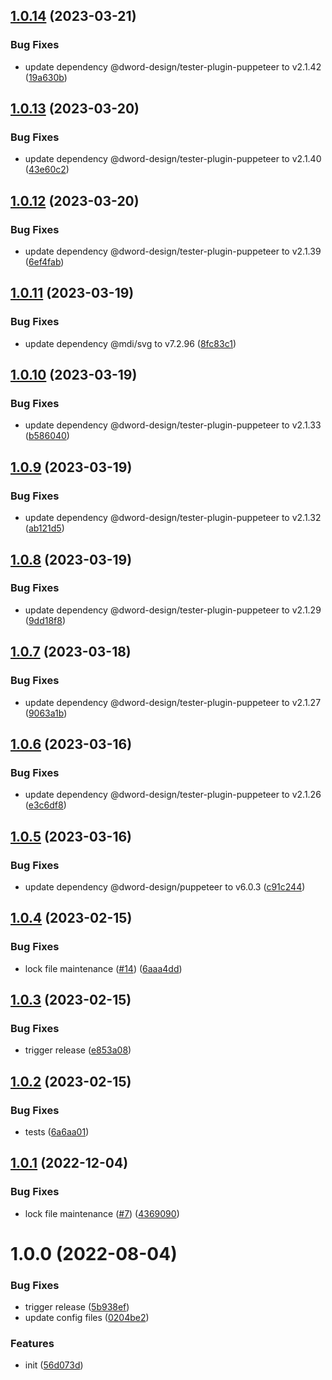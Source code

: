 ## [1.0.14](https://github.com/dword-design/buefy-svg-icon/compare/v1.0.13...v1.0.14) (2023-03-21)


### Bug Fixes

* update dependency @dword-design/tester-plugin-puppeteer to v2.1.42 ([19a630b](https://github.com/dword-design/buefy-svg-icon/commit/19a630bd8f24d3757ed05a6456d39aee3e5b3fcf))

## [1.0.13](https://github.com/dword-design/buefy-svg-icon/compare/v1.0.12...v1.0.13) (2023-03-20)


### Bug Fixes

* update dependency @dword-design/tester-plugin-puppeteer to v2.1.40 ([43e60c2](https://github.com/dword-design/buefy-svg-icon/commit/43e60c2bf2fdc64ab9eace0cc9d1731417d579e6))

## [1.0.12](https://github.com/dword-design/buefy-svg-icon/compare/v1.0.11...v1.0.12) (2023-03-20)


### Bug Fixes

* update dependency @dword-design/tester-plugin-puppeteer to v2.1.39 ([6ef4fab](https://github.com/dword-design/buefy-svg-icon/commit/6ef4faba9ff29b5ea0e92d8e224d926529dbd555))

## [1.0.11](https://github.com/dword-design/buefy-svg-icon/compare/v1.0.10...v1.0.11) (2023-03-19)


### Bug Fixes

* update dependency @mdi/svg to v7.2.96 ([8fc83c1](https://github.com/dword-design/buefy-svg-icon/commit/8fc83c1cf3d2210e4023f947e1d08c563cb10faa))

## [1.0.10](https://github.com/dword-design/buefy-svg-icon/compare/v1.0.9...v1.0.10) (2023-03-19)


### Bug Fixes

* update dependency @dword-design/tester-plugin-puppeteer to v2.1.33 ([b586040](https://github.com/dword-design/buefy-svg-icon/commit/b586040a9c6a728d79cfdbbbbfcec126b449c01c))

## [1.0.9](https://github.com/dword-design/buefy-svg-icon/compare/v1.0.8...v1.0.9) (2023-03-19)


### Bug Fixes

* update dependency @dword-design/tester-plugin-puppeteer to v2.1.32 ([ab121d5](https://github.com/dword-design/buefy-svg-icon/commit/ab121d577b7c640f5fb0153a1ed5100fb6d46baa))

## [1.0.8](https://github.com/dword-design/buefy-svg-icon/compare/v1.0.7...v1.0.8) (2023-03-19)


### Bug Fixes

* update dependency @dword-design/tester-plugin-puppeteer to v2.1.29 ([9dd18f8](https://github.com/dword-design/buefy-svg-icon/commit/9dd18f85be462b8f60c5719640a34f2fb49a87ec))

## [1.0.7](https://github.com/dword-design/buefy-svg-icon/compare/v1.0.6...v1.0.7) (2023-03-18)


### Bug Fixes

* update dependency @dword-design/tester-plugin-puppeteer to v2.1.27 ([9063a1b](https://github.com/dword-design/buefy-svg-icon/commit/9063a1bd3ae4c42f70036e61a11b96a4c626ea15))

## [1.0.6](https://github.com/dword-design/buefy-svg-icon/compare/v1.0.5...v1.0.6) (2023-03-16)


### Bug Fixes

* update dependency @dword-design/tester-plugin-puppeteer to v2.1.26 ([e3c6df8](https://github.com/dword-design/buefy-svg-icon/commit/e3c6df8b942a3ebb05ce432be37a8bd0324704e7))

## [1.0.5](https://github.com/dword-design/buefy-svg-icon/compare/v1.0.4...v1.0.5) (2023-03-16)


### Bug Fixes

* update dependency @dword-design/puppeteer to v6.0.3 ([c91c244](https://github.com/dword-design/buefy-svg-icon/commit/c91c2442b4b4169196013d09ec7404210651392f))

## [1.0.4](https://github.com/dword-design/buefy-svg-icon/compare/v1.0.3...v1.0.4) (2023-02-15)


### Bug Fixes

* lock file maintenance ([#14](https://github.com/dword-design/buefy-svg-icon/issues/14)) ([6aaa4dd](https://github.com/dword-design/buefy-svg-icon/commit/6aaa4ddcb1f3701c69d15db10bef9450d5379902))

## [1.0.3](https://github.com/dword-design/buefy-svg-icon/compare/v1.0.2...v1.0.3) (2023-02-15)


### Bug Fixes

* trigger release ([e853a08](https://github.com/dword-design/buefy-svg-icon/commit/e853a0899d44d027ab3c9eafcf5d7b34389558bb))

## [1.0.2](https://github.com/dword-design/buefy-svg-icon/compare/v1.0.1...v1.0.2) (2023-02-15)


### Bug Fixes

* tests ([6a6aa01](https://github.com/dword-design/buefy-svg-icon/commit/6a6aa012c373c9f133080b5940bb97554e83df32))

## [1.0.1](https://github.com/dword-design/buefy-svg-icon/compare/v1.0.0...v1.0.1) (2022-12-04)


### Bug Fixes

* lock file maintenance ([#7](https://github.com/dword-design/buefy-svg-icon/issues/7)) ([4369090](https://github.com/dword-design/buefy-svg-icon/commit/43690906b09f9bb107817ddd7531a35ad7d7793f))

# 1.0.0 (2022-08-04)


### Bug Fixes

* trigger release ([5b938ef](https://github.com/dword-design/buefy-svg-icon/commit/5b938efcd939e5dcea72babd8849dcf51cb6341e))
* update config files ([0204be2](https://github.com/dword-design/buefy-svg-icon/commit/0204be28661e7758b04e8c57bb1ca07f6005bf0b))


### Features

* init ([56d073d](https://github.com/dword-design/buefy-svg-icon/commit/56d073dad5dcf4ecb214033b0f0c7021b7225841))
